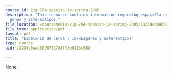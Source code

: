 ```yaml
---
course_id: 21g-704-spanish-iv-spring-2005
description: "This resource contains information regarding espa\xF1a de cerca : Im\xE1\
  genes y estereotipos."
file_location: /coursemedia/21g-704-spanish-iv-spring-2005/13234e0aab60987527d3f98e6113c588_MIT21G_704S05_imagenes.pdf
file_type: application/pdf
layout: pdf
title: "Espa\xF1a de cerca : Im\xE1genes y estereotipos"
type: course
uid: 13234e0aab60987527d3f98e6113c588

---
```

None
